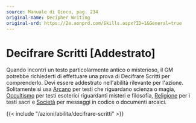 ```yaml
---
source: Manuale di Gioco, pag. 234
original-name: Decipher Writing
original-srd: https://2e.aonprd.com/Skills.aspx?ID=1&General=true
---
```


# Decifrare Scritti \[Addestrato\]

Quando incontri un testo particolarmente antico o misterioso, il GM potrebbe
richiederti di effettuare una prova di Decifrare Scritti per comprenderlo. Devi
essere addestrato nell'abilità rilevante per l'azione. Solitamente si usa
[Arcano](/abilita/arcano) per testi che riguardano scienza o magia,
[Occultismo](/abilita/occultismo) per testi esoterici riguardanti misteri e
filosofia, [Religione](/abilita/religione) per i testi sacri e
[Società](/abilita/societa) per messaggi in codice o documenti arcaici.

{{< include "/azioni/abilita/decifrare-scritti" >}}

